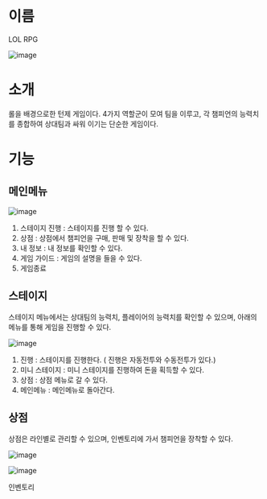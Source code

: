 
# 이름

LOL RPG

![image](https://github.com/cimaron713/LOLRPG/assets/109207727/774074d6-0329-45cc-ad57-de097a82e811)


# 소개

롤을 배경으로한 턴제 게임이다. 4가지 역할군이 모여 팀을 이루고,  각 챔피언의 능력치를 종합하여 상대팀과 싸워 이기는 단순한 게임이다.

# 기능

## 메인메뉴

![image](https://github.com/cimaron713/LOLRPG/assets/109207727/0df30a1c-a42d-4b3b-848b-a9d4d882018e)


1. 스테이지 진행 : 스테이지를 진행 할 수 있다.
2. 상점 : 상점에서 챔피언을 구매, 판매 및 장착을 할 수 있다.
3. 내 정보 : 내 정보를 확인할 수 있다.
4. 게임 가이드 : 게임의 설명을 들을 수 있다.
5. 게임종료

## 스테이지

스테이지 메뉴에서는 상대팀의 능력치, 플레이어의 능력치를 확인할 수 있으며, 아래의 메뉴를 통해 게임을 진행할 수 있다.

![image](https://github.com/cimaron713/LOLRPG/assets/109207727/743712b2-6de6-44ea-9428-fc74d7d3cafe)


1. 진행 : 스테이지를 진행한다. ( 진행은 자동전투와 수동전투가 있다.)
2. 미니 스테이지 : 미니 스테이지를 진행하여 돈을 획득할 수 있다.
3. 상점 : 상점 메뉴로 갈 수 있다.
4. 메인메뉴 : 메인메뉴로 돌아간다.

## 상점

상점은 라인별로 관리할 수 있으며, 인벤토리에 가서 챔피언을 장착할 수 있다. 

![image](https://github.com/cimaron713/LOLRPG/assets/109207727/aab038fd-2338-4e5f-bd2f-50c9ec6a1651)

![image](https://github.com/cimaron713/LOLRPG/assets/109207727/5b00ab30-acc5-4e1a-bd24-8114f1caa6b9)


인벤토리
